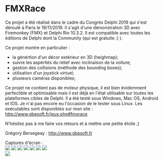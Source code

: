 ﻿# FMXRace

Ce projet a été réalisé dans le cadre du Congrès Delphi 2019 qui s'est déroulé à Paris le 19/11/2019.
Il s'agit d'une démonstration 3D avec Firemonkey (FMX) et Delphi Rio 10.3.2. Il est compatible avec toutes les éditions de Delphi dont la Community (qui est gratuite :) ).

Ce projet montre en particulier :
- la génértion d'un décor extérieur en 3D (heighmap);
- suivre les aspérités du relief avec inclinaison de la voiture;
- gestion des collisions (méthode des bounding boxes);
- utilisation d'un joystick virtuel;
- plusieurs caméras disponibles;
 
Ce projet ne contient pas de moteur physique, il est bien évidemment perfectible et optimisable mais il est déjà en l'état utilisable sur toutes les plateformes cibles de Delphi.
Il a été testé sous Windows, Mac OS, Android et IOS. Je n'ai pas encore eu l'occasion de le tester sous Linux. Les exécutables sont disponibles sur mon site : http://www.gbesoft.fr/jeux.php#fmxrace

N'hésitez pas à me faire vos retours et à mettre une petite étoile ;)

Grégory Bersegeay : http://www.gbesoft.fr<br>

Captures d'écran :<br>
<img src="https://github.com/gbegreg/FMXRace/blob/master/images/captureFMXRace1.png">
<img src="https://github.com/gbegreg/FMXRace/blob/master/images/captureFMXRace2.png">
<img src="https://github.com/gbegreg/FMXRace/blob/master/images/captureFMXRace3.png">
<img src="https://github.com/gbegreg/FMXRace/blob/master/images/captureFMXRace5.png">
<img src="https://github.com/gbegreg/FMXRace/blob/master/images/captureFMXRace6.png">
<img src="https://github.com/gbegreg/FMXRace/blob/master/images/captureFMXRace7.png">
<img src="https://github.com/gbegreg/FMXRace/blob/master/images/android.png"><br>
<img src="https://github.com/gbegreg/FMXRace/blob/master/images/macos.png">
